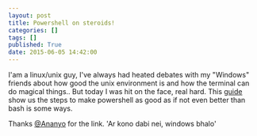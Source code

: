 ```yaml
---
layout: post
title: Powershell on steroids!
categories: []
tags: []
published: True
date: 2015-06-05 14:42:00
---
```


I'am a linux/unix guy, I've always had heated debates with my "Windows" friends about how good the unix environment is and how the terminal can do magical things.. 
But today I was hit on the face, real hard. This [guide](https://software.intel.com/en-us/blogs/2014/06/17/giving-powershell-a-persistent-history-of-commands) show us the steps to make powershell as good as if not even better than bash is some ways.

Thanks [@Ananyo](http://github.com/backlogaddict) for the link. 'Ar kono dabi nei, windows bhalo'